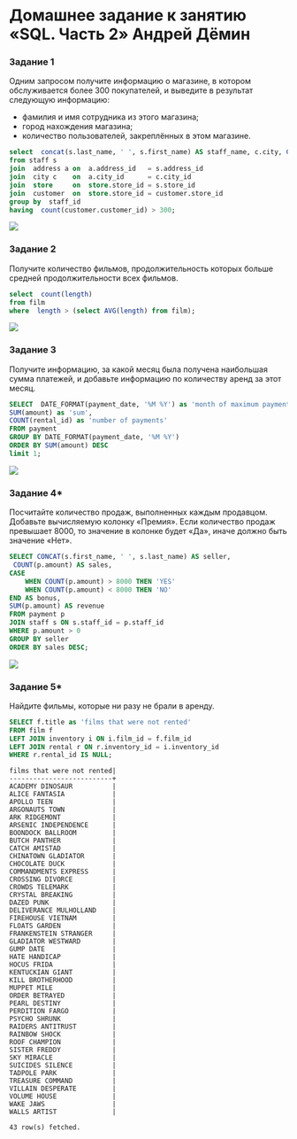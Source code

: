 # Домашнее задание к занятию «SQL. Часть 2» Андрей Дёмин

### Задание 1

Одним запросом получите информацию о магазине, в котором обслуживается более 300 покупателей, и выведите в результат следующую информацию: 
- фамилия и имя сотрудника из этого магазина;
- город нахождения магазина;
- количество пользователей, закреплённых в этом магазине.

```sql
select  concat(s.last_name, ' ', s.first_name) AS staff_name, c.city, COUNT(customer.customer_id)
from staff s
join  address a on  a.address_id   = s.address_id 
join  city c    on  a.city_id      = c.city_id  
join  store     on  store.store_id = s.store_id
join  customer  on  store.store_id = customer.store_id
group by  staff_id 
having  count(customer.customer_id) > 300; 
```
![](img/1.png)

### Задание 2

Получите количество фильмов, продолжительность которых больше средней продолжительности всех фильмов.

```sql
select  count(length)
from film
where  length > (select AVG(length) from film);
```
![](img/2.png)

### Задание 3

Получите информацию, за какой месяц была получена наибольшая сумма платежей, и добавьте информацию по количеству аренд за этот месяц.

```sql
SELECT  DATE_FORMAT(payment_date, '%M %Y') as 'month of maximum payments',
SUM(amount) as 'sum',
COUNT(rental_id) as 'number of payments'
FROM payment  
GROUP BY DATE_FORMAT(payment_date, '%M %Y')
ORDER BY SUM(amount) DESC
limit 1;
```
![](img/3.png)


### Задание 4*

Посчитайте количество продаж, выполненных каждым продавцом. Добавьте вычисляемую колонку «Премия». Если количество продаж превышает 8000, то значение в колонке будет «Да», иначе должно быть значение «Нет».

```sql
SELECT CONCAT(s.first_name, ' ', s.last_name) AS seller,
 COUNT(p.amount) AS sales,
CASE
	WHEN COUNT(p.amount) > 8000 THEN 'YES'
	WHEN COUNT(p.amount) < 8000 THEN 'NO'
END AS bonus,
SUM(p.amount) AS revenue
FROM payment p
JOIN staff s ON s.staff_id = p.staff_id
WHERE p.amount > 0
GROUP BY seller
ORDER BY sales DESC;
```
![](img/4.png)


### Задание 5*

Найдите фильмы, которые ни разу не брали в аренду.

```sql
SELECT f.title as 'films that were not rented'
FROM film f
LEFT JOIN inventory i ON i.film_id = f.film_id
LEFT JOIN rental r ON r.inventory_id = i.inventory_id
WHERE r.rental_id IS NULL;
```
```
films that were not rented|
--------------------------+
ACADEMY DINOSAUR          |
ALICE FANTASIA            |
APOLLO TEEN               |
ARGONAUTS TOWN            |
ARK RIDGEMONT             |
ARSENIC INDEPENDENCE      |
BOONDOCK BALLROOM         |
BUTCH PANTHER             |
CATCH AMISTAD             |
CHINATOWN GLADIATOR       |
CHOCOLATE DUCK            |
COMMANDMENTS EXPRESS      |
CROSSING DIVORCE          |
CROWDS TELEMARK           |
CRYSTAL BREAKING          |
DAZED PUNK                |
DELIVERANCE MULHOLLAND    |
FIREHOUSE VIETNAM         |
FLOATS GARDEN             |
FRANKENSTEIN STRANGER     |
GLADIATOR WESTWARD        |
GUMP DATE                 |
HATE HANDICAP             |
HOCUS FRIDA               |
KENTUCKIAN GIANT          |
KILL BROTHERHOOD          |
MUPPET MILE               |
ORDER BETRAYED            |
PEARL DESTINY             |
PERDITION FARGO           |
PSYCHO SHRUNK             |
RAIDERS ANTITRUST         |
RAINBOW SHOCK             |
ROOF CHAMPION             |
SISTER FREDDY             |
SKY MIRACLE               |
SUICIDES SILENCE          |
TADPOLE PARK              |
TREASURE COMMAND          |
VILLAIN DESPERATE         |
VOLUME HOUSE              |
WAKE JAWS                 |
WALLS ARTIST              |

43 row(s) fetched.
```
